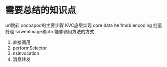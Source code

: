 # 需要总结的知识点


url跳转 
cocoapod的主要步骤
KVC底层实现
core data he fmdb
encoding 批量处理
sdwebImage和afn
能够调用方法的方式

1. 直接调用
2. performSelector
3. nsinvocation
4. 消息转发